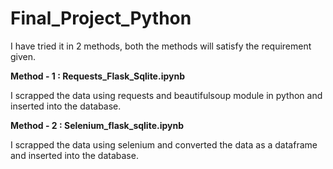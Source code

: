 # Final_Project_Python

I have tried it in 2 methods, both the methods will satisfy the requirement given.

**Method - 1 : Requests_Flask_Sqlite.ipynb**

I scrapped the data using requests and beautifulsoup module in python and inserted into the database.

**Method - 2 : Selenium_flask_sqlite.ipynb**

I scrapped the data using selenium and converted the data as a dataframe and inserted into the database.



